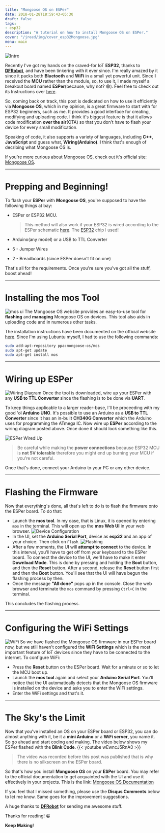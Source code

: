 ```yaml
---
title: "Mongoose OS on ESPer"
date: 2018-01-28T18:59:43+05:30
draft: false
tags:
- esp32
description: "A tutorial on how to install Mongoose OS on ESPer."
cover: "/jreed/img/cover_esp32Mongoose.jpg"
menu: main
---
```

![Intro](../img/cover_esp32Mongoose.jpg)

Recently I've got my hands on the craved-for IoT **ESP32**, thanks to
**[DFRobot](https://www.dfrobot.com)**, and have been tinkering with it ever since.
I'm really amazed by it since it packs both **Bluetooth** and **WiFi** in a small yet
powerful unit. Since I received the **MCU** rather than the module, so, to use it, I
made myself a breakout board named **ESPer**(because, why not? :smile:). Feel free to
check out its Instructions over
[here](https://www.instructables.com/id/DIY-ESP32-Development-Board-ESPer/).

So, coming back on track, this post is dedicated on how to use it efficiently via
**Mongoose OS**, which in my opinion, is a great firmware to start with for ESP32
beginners, such as me. It provides a good interface for creating, modifying
and uploading code. I think it's biggest feature is that it allows code
modification **over the air**(OTA) so that you don't have to flash your device
for every small modification.

Speaking of code, it also supports a variety of languages, including
**C++**, **JavaScript** and guess what, **Wiring(Arduino)**. I think that's
enough of decribing what Mongoose OS is. 

If you're more curious about Mongoose OS, check out it's official site:
[Mongoose OS](https://www.mongoose-os.com).

---

# Prepping and Beginning!
To flash your **ESPer** with **Mongoose OS**, you're supposed to have the following
things at bay:

- ESPer or ESP32 MCU.

  > This method will also work if your ESP32 is wired according to the ESPer schematic
    [here](https://cdn.instructables.com/FOU/1WS0/JBE12R70/FOU1WS0JBE12R70.LARGE.jpg).
    The [ESP32](https://www.dfrobot.com/product-1559.html) chip I used! 

- Arduino(any model) or a USB to TTL Converter
- 5 - Jumper Wires
- 2 - Breadboards (since ESPer doesn't fit on one)

That's all for the requirements. Once you're sure you've got all the stuff, boost ahead!

---

# Installing the mos Tool
![mos ui](../img/mos.png)
The Mongoose OS website provides an easy-to-use tool for **flashing** and **managing**
Mongoose OS on devices. This tool also aids in uploading code and in numerous other tasks. 

The installation instructions have been documented on the official website
[here](https://mongoose-os.com/software.html).
Since I'm using Lubuntu myself, I had to use the following commands:

```bash
sudo add-apt-repository ppa:mongoose-os/mos
sudo apt-get update
sudo apt-get install mos
```
---

# Wiring up ESPer
![Wiring Diagram](../img/wiring.jpg)
Once the tool is downloaded, wire up your ESPer with any **USB to TTL Converter**
since the flashing is to be done via **UART**. 

To keep things applicable to a larger reader-base, I'll be proceeding with my good
'ol **Arduino UNO**. It's possible to use an Arduino as a **USB to TTL Converter**
since it has an in-built **CH340G Converter** which the Arduino uses for programming
the ATmega IC.
Now wire up **ESPer** according to the wiring diagram posted above. Once done it should
look something like this.

![ESPer Wired Up](../img/wiring-real.jpg)

> Be careful while making the **power connections** because ESP32 MCU is
**not 5V tolerable** therefore you might end up burning your MCU if you're not careful.

Once that's done, connect your Arduino to your PC or any other device.

---

# Flashing the Firmware
Now that everything's done, all that's left to do is to flash the firmware onto
the ESPer board. To do that:

- Launch the **mos tool**. In my case, that is Linux, it is opened by entering
  `mos` in the terminal. This will open up the **mos Web UI** in your web browser.
  ![Device Configuration](../img/device.png)
- In the UI, set the **Arduino Serial Port**, device as **esp32** and an app of
  your choice. Then click on `Flash`.
  ![Flashing](../img/flash.png)
- After a few moments, the UI will **attempt to connect** to the device. In this
  interval, you'll have to get off from your keyboard to the ESPer board. To connect
  the device to the UI, we'll have to make it enter **Download Mode**. This is done
  by pressing and holding the **Boot** button, and then the **Reset** button. After
  a second, release the **Reset** button first and then the **Boot** button. You'll
  see that the UI will have begun the flashing process by then.
- Once the message **"All done"** pops up in the console. Close the web browser and
  terminate the `mos` command by pressing `Ctrl+C` in the terminal.

This concludes the flashing process.

---

# Configuring the WiFi Settings
![WiFi](../img/wifi.png)
So we have flashed the Mongoose OS firmware in our ESPer board now, but we still
haven't configured the **WiFi Settings** which is the most important feature of
IoT devices since they have to be connected to the internet. To configure WiFi:

- Press the **Reset** button on the ESPer board. Wait for a minute or so to let
  the MCU boot up.
- Launch the **mos tool** again and select your **Arduino Serial Port**. You'll
  notice that the UI automatically detects that the Mongoose OS firmware is installed
  on the device and asks you to enter the WiFi settings.
- Enter the WiFi settings and that's it.


---

# The Sky's the Limit
Now that you've installed an OS on your ESPer board or ESP32, you can do almost
anything with it, be it a **mini Arduino** or a **WiFi server**, you name it.
So go ahead and start coding and making. The video below shows my ESPer flashed
with the 
**Blink Code**.
{{< youtube wEwncJ5RnA0 >}}

> The video was recorded before this post was published that is why there is no
silkscreen on the ESPer board.

So that's how you install **Mongoose OS** on your **ESPer** board. You may refer
to the official documentation to get acquainted with the UI and use it effectively
in your projects. This is the link:
[Mongoose OS Documentation](https://mongoose-os.com/docs/)

If you feel that I missed something, please use the **Disqus Comments** below to
let me know. Same goes for the improvement suggestions. 

A huge thanks to **[DFRobot](https://www.dfrobot.com)** for sending me awesome stuff. 

Thanks for reading!  :grinning:

**Keep Making!**
